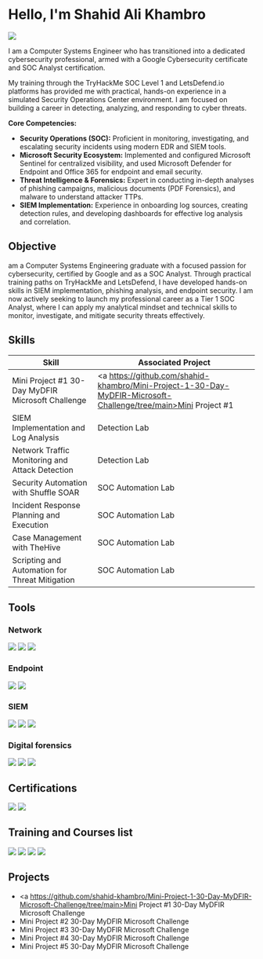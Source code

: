 # Hello, I'm Shahid Ali Khambro
<a href="https://www.linkedin.com/in/shahidalikhambro/"><img src="https://img.shields.io/badge/-LinkedIn-0072b1?&style=for-the-badge&logo=linkedin&logoColor=white" /></a>


I am a Computer Systems Engineer who has transitioned into a dedicated cybersecurity professional, armed with a Google Cybersecurity certificate and SOC Analyst certification.

My training through the TryHackMe SOC Level 1 and LetsDefend.io platforms has provided me with practical, hands-on experience in a simulated Security Operations Center environment. I am focused on building a career in detecting, analyzing, and responding to cyber threats.

**Core Competencies:**

*   **Security Operations (SOC):** Proficient in monitoring, investigating, and escalating security incidents using modern EDR and SIEM tools.
*   **Microsoft Security Ecosystem:** Implemented and configured Microsoft Sentinel for centralized visibility, and used Microsoft Defender for Endpoint and Office 365 for endpoint and email security.
*   **Threat Intelligence & Forensics:** Expert in conducting in-depth analyses of phishing campaigns, malicious documents (PDF Forensics), and malware to understand attacker TTPs.
*   **SIEM Implementation:** Experience in onboarding log sources, creating detection rules, and developing dashboards for effective log analysis and correlation.

## Objective

 am a Computer Systems Engineering graduate with a focused passion for cybersecurity, certified by Google and as a SOC Analyst. Through practical training paths on TryHackMe and LetsDefend, I have developed hands-on skills in SIEM implementation, phishing analysis, and endpoint security. I am now actively seeking to launch my professional career as a Tier 1 SOC Analyst, where I can apply my analytical mindset and technical skills to monitor, investigate, and mitigate security threats effectively.

## Skills


| Skill                                         | Associated Project         |
|-----------------------------------------------|----------------------------|
| Mini Project #1 30-Day MyDFIR Microsoft Challenge | <a https://github.com/shahid-khambro/Mini-Project-1-30-Day-MyDFIR-Microsoft-Challenge/tree/main>Mini Project #1</a>|
| SIEM Implementation and Log Analysis          | <a hrref="https://google.com">Detection Lab</a>|
| Network Traffic Monitoring and Attack Detection | <a hrref="https://google.com">Detection Lab</a>|
| Security Automation with Shuffle SOAR         | SOC Automation Lab|
| Incident Response Planning and Execution      | SOC Automation Lab|
| Case Management with TheHive                  | SOC Automation Lab|
| Scripting and Automation for Threat Mitigation | SOC Automation Lab|

## Tools

### Network
<div>
    <img src="https://img.shields.io/badge/-Wireshark-1679A7?&style=for-the-badge&logo=Wireshark&logoColor=white" />
    <img src="https://img.shields.io/badge/-Suricata-EF3B2D?&style=for-the-badge&logo=Suricata&logoColor=white" />
    <img src="https://img.shields.io/badge/-Zeek-777BB4?&style=for-the-badge&logo=Zeek&logoColor=white" />
</div>

### Endpoint
<div>
    <img src="https://img.shields.io/badge/-Microsoft_Defender_for_Endpoint-00A4EF?&style=for-the-badge&logo=Microsoft&logoColor=white" />
    <img src="https://img.shields.io/badge/-Velociraptor-4B275F?&style=for-the-badge&logo=Velociraptor&logoColor=white" />
</div>

### SIEM
<div>
    <img src="https://img.shields.io/badge/-Microsoft_Sentinel-0078D4?&style=for-the-badge&logo=Microsoft&logoColor=white" />
    <img src="https://img.shields.io/badge/-Splunk-000000?&style=for-the-badge&logo=Splunk&logoColor=white" />
    <img src="https://img.shields.io/badge/-Elastic-005571?&style=for-the-badge&logo=Elastic&logoColor=white" />
</div>

### Digital forensics
<div>
    <img src="https://img.shields.io/badge/-Digital%20Forensics-2E8B57?&style=for-the-badge&logo=databricks&logoColor=white" />
<img src="https://img.shields.io/badge/-PDF%20Forensics%20Expert-B22222?&style=for-the-badge&logo=adobeacrobatreader&logoColor=white" />
<img src="https://img.shields.io/badge/-Phishing%20Email%20Analysis%20Expert-FF8C00?&style=for-the-badge&logo=maildotru&logoColor=white" />
</div>


## Certifications
<div>
<img src="https://img.shields.io/badge/-Google%20Cybersecurity-4285F4?&style=for-the-badge&logo=Google&logoColor=white" />
<img src="https://img.shields.io/badge/-EC--Council%20CSA-AA0000?&style=for-the-badge&logo=ElasticStack&logoColor=white" />
</div>

## Training and Courses list

<div>
<img src="https://img.shields.io/badge/-SOC%20Level%201%20(TryHackMe)-212C42?&style=for-the-badge&logo=TryHackMe&logoColor=white" />
<img src="https://img.shields.io/badge/-SOC%20Analyst%20Path%20(LetsDefend)-1E90FF?&style=for-the-badge&logo=Shield&logoColor=white" />
<img src="https://img.shields.io/badge/-SOC%20101%20(TCM%20Security)-000000?&style=for-the-badge&logo=HackTheBox&logoColor=white" />
<img src="https://img.shields.io/badge/-Blue%20Team%20Level%201-0057B7?&style=for-the-badge&logo=ShieldSecurity&logoColor=white" />
</div>

## Projects
-  <a https://github.com/shahid-khambro/Mini-Project-1-30-Day-MyDFIR-Microsoft-Challenge/tree/main>Mini Project #1 30-Day MyDFIR Microsoft Challenge</a>
- Mini Project #2 30-Day MyDFIR Microsoft Challenge
- Mini Project #3 30-Day MyDFIR Microsoft Challenge
- Mini Project #4 30-Day MyDFIR Microsoft Challenge
- Mini Project #5 30-Day MyDFIR Microsoft Challenge
